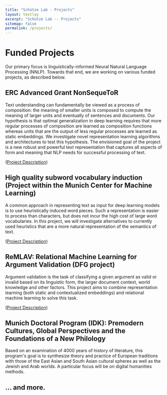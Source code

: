 ```yaml
---
title: "Schütze Lab - Projects"
layout: textlay
excerpt: "Schütze Lab -- Projects"
sitemap: false
permalink: /projects/
---
```


# Funded Projects

Our primary focus is linguistically-informed Neural Natural Language Processing (NNLP). Towards that end, we are working on various funded projects, as described below. 

## ERC Advanced Grant NonSequeToR

Text understanding can fundamentally be viewed as a process of composition: the meaning of smaller units is composed to compute the meaning of larger units and eventually of sentences and documents. Our hypothesis is that optimal generalization in deep learning requires that more regular processes of composition are learned as composition functions whereas units that are the output of less regular processes are learned as static embeddings.  We investigate novel representation learning algorithms and architectures to test this hypothesis. The envisioned goal of the project is a new robust and powerful text representation that
captures all aspects of form and meaning that NLP needs for successful processing of text.

([Project Description](https://cordis.europa.eu/project/id/740516))
<!-- ![]({{ site.url }}{{ site.baseurl }}/images/respic/SpinFluc.png){: style="width: 80%; float: center; margin: 10px"} -->
## High quality subword vocabulary induction (Project within the Munich Center for Machine Learning)

A common approach in representing text as input for deep learning models is to use heuristically induced word pieces. Such a representation is easier to process than characters, but does not incur the high cost of large word vocabularies. In this project, we will investigate alternatives to currently used heuristics that are a more natural representation of the semantics of text.

([Project Description](https://mcml.ai/areas_of_competence/))

## ReMLAV: Relational Machine Learning for Argument Validation (DFG project)

Argument validation is the task of classifying a given argument as valid or invalid based on its linguistic form, the larger document context, world knowledge and other factors. This project aims to combine representation learning (both static and contextualized embeddings) and relational machine learning to solve this task.

([Project Description](https://gepris.dfg.de/gepris/projekt/376183703))

## Munich Doctoral Program (IDK): Premodern Cultures, Global Perspectives and the Foundations of a New Philology
Based on an examination of 4000 years of history of literature, this program's goal is to synthesize theory and
practice of European traditions with those of the East Asian and South Asian cultural spheres as well as the Jewish and
Arab worlds. A particular focus will be on digital humanities methods.

<!-- ![]({{ site.url }}{{ site.baseurl }}/images/respic/SpinFluc.png){: style="width: 80%; float: center; margin: 10px"} -->

## ... and more.
